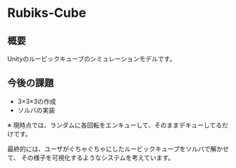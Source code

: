 # Rubiks-Cube

## 概要
Unityのルービックキューブのシミュレーションモデルです。

## 今後の課題
* 3×3×3の作成
* ソルバの実装

※ 現時点では、ランダムに各回転をエンキューして、そのままデキューしてるだけです。

最終的には、ユーザがぐちゃぐちゃにしたルービックキューブをソルバで解かせて、
その様子を可視化するようなシステムを考えています。
